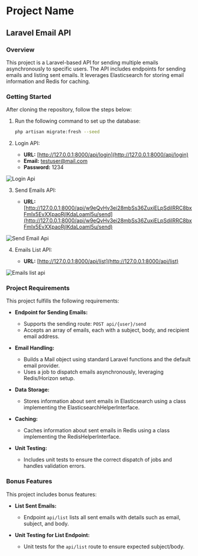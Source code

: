 # Project Name

## Laravel Email API

### Overview

This project is a Laravel-based API for sending multiple emails asynchronously to specific users. The API includes endpoints for sending emails and listing sent emails. It leverages Elasticsearch for storing email information and Redis for caching.

### Getting Started

After cloning the repository, follow the steps below:

1. Run the following command to set up the database:

    ```bash
    php artisan migrate:fresh --seed
    ```

2. Login API:

   - **URL:** [http://127.0.0.1:8000/api/login](http://127.0.0.1:8000/api/login)
   - **Email:** testuser@mail.com
   - **Password:** 1234

 ![Login Api](https://github.com/huzaifa846/laravel-9/assets/69592870/4e9b863e-9cbc-44c3-9cda-8b07817b3745)


3. Send Emails API:

   - **URL:** [http://127.0.0.1:8000/api/w9eQvHv3ei28mbSs36ZuxiELpSdilRRC8bxFmIx5EvXXpaoRjIKdaLoaml5u/send](http://127.0.0.1:8000/api/w9eQvHv3ei28mbSs36ZuxiELpSdilRRC8bxFmIx5EvXXpaoRjIKdaLoaml5u/send)

![Send Email Api](https://github.com/huzaifa846/laravel-9/assets/69592870/25fbb202-c160-4589-84b6-9ecc07ee72d9)


4. Emails List API:

   - **URL:** [http://127.0.0.1:8000/api/list](http://127.0.0.1:8000/api/list)

![Emails list api](https://github.com/huzaifa846/laravel-9/assets/69592870/b501ad71-b321-4b53-8a19-fa4487eae960)


### Project Requirements

This project fulfills the following requirements:

- **Endpoint for Sending Emails:**
  - Supports the sending route: `POST api/{user}/send`
  - Accepts an array of emails, each with a subject, body, and recipient email address.

- **Email Handling:**
  - Builds a Mail object using standard Laravel functions and the default email provider.
  - Uses a job to dispatch emails asynchronously, leveraging Redis/Horizon setup.

- **Data Storage:**
  - Stores information about sent emails in Elasticsearch using a class implementing the ElasticsearchHelperInterface.

- **Caching:**
  - Caches information about sent emails in Redis using a class implementing the RedisHelperInterface.

- **Unit Testing:**
  - Includes unit tests to ensure the correct dispatch of jobs and handles validation errors.

### Bonus Features

This project includes bonus features:

- **List Sent Emails:**
  - Endpoint `api/list` lists all sent emails with details such as email, subject, and body.

- **Unit Testing for List Endpoint:**
  - Unit tests for the `api/list` route to ensure expected subject/body.














